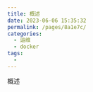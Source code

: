 ```yaml
---
title: 概述
date: 2023-06-06 15:35:32
permalink: /pages/8a1e7c/
categories:
  - 运维
  - docker
tags:
  - 
---
```

概述